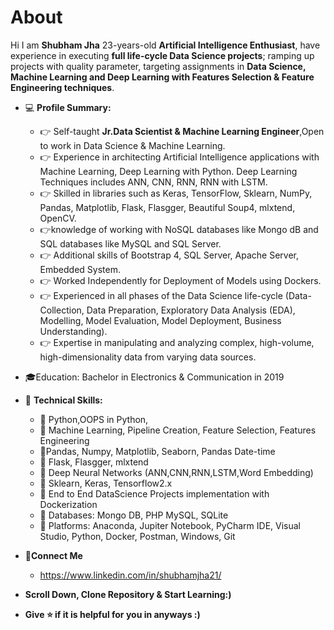 # About
Hi I am **Shubham Jha** 23-years-old **Artificial Intelligence Enthusiast**, have experience in executing **full life-cycle Data Science projects**; ramping up projects with quality parameter, targeting assignments in **Data Science, Machine Learning and Deep Learning with Features Selection & Feature Engineering techniques**.
- 💻 **Profile Summary:**
    - 👉 Self-taught **Jr.Data Scientist & Machine Learning Engineer**,Open to work in Data Science & Machine Learning.
    - 👉 Experience in architecting Artificial Intelligence applications with Machine Learning, Deep Learning with Python. Deep Learning Techniques includes ANN, CNN, RNN, RNN with LSTM.
    - 👉 Skilled in libraries such as Keras, TensorFlow, Sklearn, NumPy, Pandas, Matplotlib, Flask, Flasgger, Beautiful Soup4, mlxtend, OpenCV.
    - 👉knowledge of working with NoSQL databases like Mongo dB and SQL databases like MySQL and SQL Server.
    - 👉 Additional skills of Bootstrap 4, SQL Server, Apache Server, Embedded System.
    - 👉 Worked Independently for Deployment of Models using Dockers.
    - 👉 Experienced in all phases of the Data Science life-cycle (Data-Collection, Data Preparation, Exploratory Data Analysis (EDA), Modelling, Model Evaluation, Model Deployment, Business Understanding).
    - 👉 Expertise in manipulating and analyzing complex, high-volume, high-dimensionality data from varying data sources.

- 🎓Education: Bachelor in Electronics & Communication in 2019

- 🤹 **Technical Skills:**

    - 🏅 Python,OOPS in Python,
    - 🏅 Machine Learning, Pipeline Creation, Feature Selection, Features Engineering
    - 🏅Pandas, Numpy, Matplotlib, Seaborn, Pandas Date-time
    - 🏅 Flask, Flasgger, mlxtend
    - 🏅 Deep Neural Networks (ANN,CNN,RNN,LSTM,Word Embedding)
    - 🏅 Sklearn, Keras, Tensorflow2.x
    - 🏅 End to End DataScience Projects implementation with Dockerization
    - 🏅 Databases: Mongo DB, PHP MySQL, SQLite
    - 🏅 Platforms: Anaconda, Jupiter Notebook, PyCharm IDE, Visual Studio, Python, Docker, Postman, Windows, Git


- 🤝**Connect Me**
    - https://www.linkedin.com/in/shubhamjha21/
- **Scroll Down, Clone Repository & Start Learning:)**
- **Give ⭐ if it is helpful for you in anyways :)**
